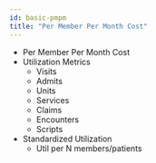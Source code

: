 ```yaml
---
id: basic-pmpm
title: "Per Member Per Month Cost"
---
```


- Per Member Per Month Cost
- Utilization Metrics
    - Visits
    - Admits
    - Units
    - Services
    - Claims
    - Encounters
    - Scripts
- Standardized Utilization
    - Util per N members/patients